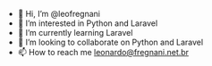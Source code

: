- 👋 Hi, I’m @leofregnani
- 👀 I’m interested in Python and Laravel
- 🌱 I’m currently learning Laravel
- 💞️ I’m looking to collaborate on Python and Laravel
- 📫 How to reach me leonardo@fregnani.net.br

<!---
leofregnani/leofregnani is a ✨ special ✨ repository because its `README.md` (this file) appears on your GitHub profile.
You can click the Preview link to take a look at your changes.
--->
